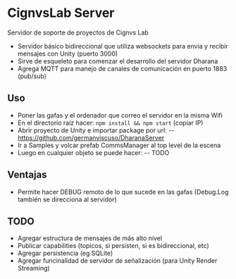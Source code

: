 # CignvsLab Server
Servidor de soporte de proyectos de Cignvs Lab

- Servidor básico bidireccional que utiliza websockets para envia y recibir mensajes con Unity (puerto 3000)
- Sirve de esqueleto para comenzar el desarrollo del servidor Dharana
- Agrega MQTT para manejo de canales de comunicación en puerto 1883 (pub/sub)

## Uso
- Poner las gafas y el ordenador que correo el servidor en la misma Wifi
- En el directorio raiz hacer: `npm install && npm start` (copiar IP)
- Abrir proyecto de Unity e importar package por url:
-- https://github.com/germanviscuso/DharanaServer
- Ir a Samples y volcar prefab CommsManager al top level de la escena
- Luego en cualquier objeto se puede hacer:
-- TODO

## Ventajas
- Permite hacer DEBUG remoto de lo que sucede en las gafas (Debug.Log también se direcciona al servidor)
## TODO
- Agregar estructura de mensajes de más alto nivel
- Publicar capabilities (topicos, si persisten, si es bidireccional, etc)
- Agregar persistencia (eg SQLite)
- Agregar funcinalidad de servidor de señalización (para Unity Render Streaming)